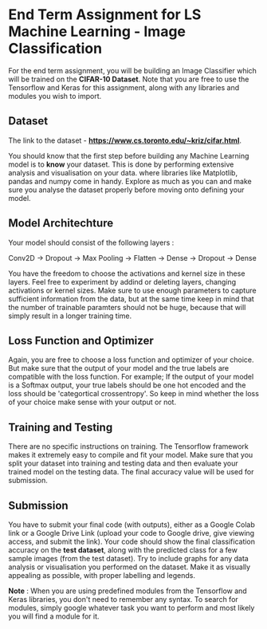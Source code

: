 # End Term Assignment for LS Machine Learning - Image Classification

For the end term assignment, you will be building an Image Classifier which will be trained on the **CIFAR-10 Dataset**. Note that you are free to use the Tensorflow and Keras for this assignment, along with any libraries and modules you wish to import.

## Dataset
The link to the dataset - **https://www.cs.toronto.edu/~kriz/cifar.html**. 

You should know that the first step before building any Machine Learning model is to **know** your dataset. This is done by performing extensive analysis and visualisation on your data. where libraries like Matplotlib, pandas and numpy come in handy. Explore as much as you can and make sure you analyse the dataset properly before moving onto defining your model.  

## Model Architechture
Your model should consist of the following layers :

Conv2D -> Dropout -> Max Pooling -> Flatten -> Dense -> Dropout -> Dense 

You have the freedom to choose the activations and kernel size in these layers. Feel free to experiment by addind or deleting layers, changing activations or kernel sizes. Make sure to use enough parameters to capture sufficient information from the data, but at the same time keep in mind that the number of trainable paramters should not be huge, because that will simply result in a longer training time. 

## Loss Function and Optimizer
Again, you are free to choose a loss function and optimizer of your choice. But make sure that the output of your model and the true labels are compatible with the loss function. For example; If the output of your model is a Softmax output, your true labels should be one hot encoded and the loss should be 'categortical crossentropy'. So keep in mind whether the loss of your choice make sense with your output or not. 

## Training and Testing
There are no specific instructions on training. The Tensorflow framework makes it extremely easy to compile and fit your model. Make sure that you split your dataset into training and testing data and then evaluate your trained model on the testing data. The final accuracy value will be used for submission. 

## Submission 
You have to submit your final code (with outputs), either as a Google Colab link or a Google Drive Link (upload your code to Google drive, give viewing access, and submit the link). Your code should show the final classification accuracy on the **test dataset**, along with the predicted class for a few sample images (from the test dataset). Try to include graphs for any data analysis or visualisation you performed on the dataset. Make it as visually appealing as possible, with proper labelling and legends.


**Note** : When you are using predefined modules from the Tensorflow and Keras libraries, you don't need to remember any syntax. To search for modules, simply google whatever task you want to perform and most likely you will find a module for it.



